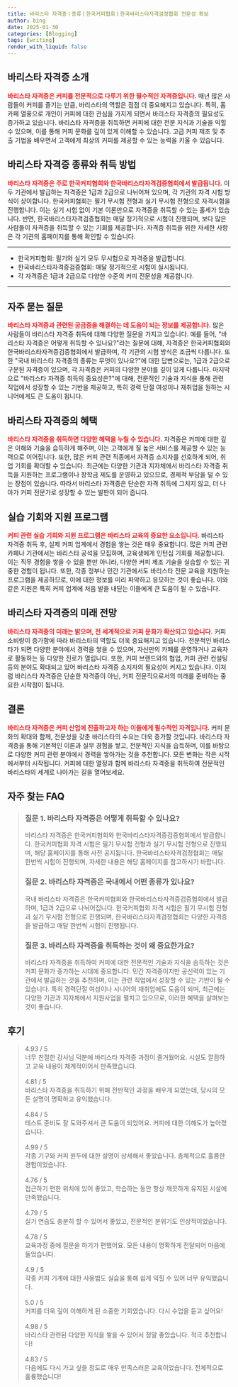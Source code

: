 ```yaml
---
title: 바리스타 자격증ㅣ종류ㅣ한국커피협회ㅣ한국바리스타자격검정협회 전문성 확보
author: bing
date: 2025-01-30
categories: [Blogging]
tags: [writing]
render_with_liquid: false
---
```



<h2 id='바리스타_자격증_소개'>바리스타 자격증 소개</h2>

<p><b><span style="color: #ee2323;">바리스타 자격증은 커피를 전문적으로 다루기 위한 필수적인 자격증입니다.</span></b> 매년 많은 사람들이 커피를 즐기는 만큼, 바리스타의 역할은 점점 더 중요해지고 있습니다. 특히, 홈카페 열풍으로 개인이 커피에 대한 관심을 가지게 되면서 바리스타 자격증의 필요성도 증가하고 있습니다. 바리스타 자격증을 취득하면 커피에 대한 전문 지식과 기술을 익힐 수 있으며, 이를 통해 커피 문화를 깊이 있게 이해할 수 있습니다. 고급 커피 제조 및 추출 기법을 배우면서 고객에게 최상의 커피를 제공할 수 있는 능력을 키울 수 있습니다.</p>

<h2 id='자격증_종류와_취득_방법'>바리스타 자격증 종류와 취득 방법</h2>

<p><b><span style="color: #ee2323;">바리스타 자격증은 주로 한국커피협회와 한국바리스타자격검증협회에서 발급됩니다.</span></b> 이 두 기관에서 발급하는 자격증은 1급과 2급으로 나뉘어져 있으며, 각 기관의 자격 시험 방식이 상이합니다. 한국커피협회는 필기 무시험 전형과 실기 무시험 전형으로 자격시험을 진행합니다. 이는 실기 시험 없이 기본 이론만으로 자격증을 취득할 수 있는 홀세가 있습니다. 반면, 한국바리스타자격검증협회는 매달 정기적으로 시험이 진행되며, 보다 많은 사람들이 자격증을 취득할 수 있는 기회를 제공합니다. 자격증 취득을 위한 자세한 사항은 각 기관의 홈페이지를 통해 확인할 수 있습니다.</p>

<hr />

<ul>
    <li>한국커피협회: 필기와 실기 모두 무시험으로 자격증을 발급합니다.</li>
    <li>한국바리스타자격증검증협회: 매달 정기적으로 시험이 실시됩니다.</li>
    <li>각 자격증은 1급과 2급으로 다양한 수준의 커피 전문성을 제공합니다.</li>
</ul>

<hr />

<h2 id='자주_묻는_질문'>자주 묻는 질문</h2>

<p><b><span style="color: #ee2323;">바리스타 자격증과 관련된 궁금증을 해결하는 데 도움이 되는 정보를 제공합니다.</span></b> 많은 사람들이 바리스타 자격증 취득에 대해 다양한 질문을 가지고 있습니다. 예를 들어, "바리스타 자격증은 어떻게 취득할 수 있나요?"라는 질문에 대해, 자격증은 한국커피협회와 한국바리스타자격증검증협회에서 발급하며, 각 기관의 시험 방식은 조금씩 다릅니다. 또한 "국내 바리스타 자격증의 종류는 무엇이 있나요?"에 대한 답변으로는, 1급과 2급으로 구분된 자격증이 있으며, 각 자격증은 커피의 다양한 분야를 깊이 있게 다룹니다. 마지막으로 "바리스타 자격증 취득의 중요성은?"에 대해, 전문적인 기술과 지식을 통해 관련 직업에서 성장할 수 있는 기반을 제공하고, 특히 경력 단절 여성이나 재취업을 원하는 시니어에게도 큰 도움이 됩니다.</p>

<h2 id='바리스타_자격증_혜택'>바리스타 자격증의 혜택</h2>

<p><b><span style="color: #ee2323;">바리스타 자격증을 취득하면 다양한 혜택을 누릴 수 있습니다.</span></b> 자격증은 커피에 대한 깊은 이해와 기술을 습득하게 해주며, 이는 고객에게 질 높은 서비스를 제공할 수 있는 능력으로 이어집니다. 또한, 많은 커피 관련 직종에서 자격증 소지자를 선호하게 되어, 취업 기회를 확대할 수 있습니다. 최근에는 다양한 기관과 지자체에서 바리스타 자격증 취득을 지원하는 프로그램이나 장학금 제도를 운영하고 있으므로, 경제적 부담을 덜 수 있는 장점이 있습니다. 따라서 바리스타 자격증은 단순한 자격 취득에 그치지 않고, 더 나아가 커피 전문가로 성장할 수 있는 발판이 되어 줍니다.</p>

<h2 id='실습_기회와_지원프로그램'>실습 기회와 지원 프로그램</h2>

<p><b><span style="color: #ee2323;">커피 관련 실습 기회와 지원 프로그램은 바리스타 교육의 중요한 요소입니다.</span></b> 바리스타 자격증 취득 후, 실제 커피 업계에서 경험을 쌓는 것은 매우 중요합니다. 많은 커피 관련 카페나 기관에서는 바리스타 공석을 모집하며, 교육생에게 인턴십 기회를 제공합니다. 이는 직무 경험을 쌓을 수 있을 뿐만 아니라, 다양한 커피 제조 기술을 실습할 수 있는 귀중한 경험이 됩니다. 또한, 각종 정부나 민간 기관에서도 바리스타 전문 교육을 지원하는 프로그램을 제공하므로, 이에 대한 정보를 미리 파악하고 응모하는 것이 좋습니다. 이와 같은 지원은 특히 커피 업계에 처음 발을 내딛는 이들에게 큰 도움이 될 수 있습니다.</p>

<h2 id='바리스타_자격증_미래_전망'>바리스타 자격증의 미래 전망</h2>

<p><b><span style="color: #ee2323;">바리스타 자격증의 미래는 밝으며, 전 세계적으로 커피 문화가 확산되고 있습니다.</span></b> 커피 소비량이 증가함에 따라 바리스타의 역할도 더욱 중요해지고 있습니다. 전문적인 바리스타가 되면 다양한 분야에서 경력을 쌓을 수 있으며, 자신만의 카페를 운영하거나 교육자로 활동하는 등 다양한 진로가 열립니다. 또한, 커피 브랜드와의 협업, 커피 관련 컨설팅 등의 분야도 확대되고 있어 바리스타 자격증 소지자의 필요성이 커지고 있습니다. 이처럼 바리스타 자격증은 단순한 자격증이 아닌, 커피 전문직으로서의 미래를 준비하는 중요한 시작점이 됩니다.</p>

<h2 id='결론'>결론</h2>

<p><b><span style="color: #ee2323;">바리스타 자격증은 커피 산업에 진출하고자 하는 이들에게 필수적인 자격입니다.</span></b> 커피 문화의 확대와 함께, 전문성을 갖춘 바리스타의 수요는 더욱 증가할 것입니다. 바리스타 자격증을 통해 기본적인 이론과 실무 경험을 쌓고, 전문적인 지식을 습득하며, 이를 바탕으로 다양한 커피 관련 분야에서 경력을 쌓아가는 것을 추천합니다. 모든 변화는 작은 시작에서부터 시작됩니다. 커피에 대한 열정과 함께 바리스타 자격증을 취득하여 전문적인 바리스타의 세계로 나아가는 길을 열어보세요.</p>


<h2 id='자주_찾는_FAQ'>자주 찾는 FAQ</h2>
<div itemscope="" itemtype="https://schema.org/FAQPage"> 
<blockquote> 
<div itemscope="" itemprop="mainEntity" itemtype="https://schema.org/Question"> 
<h3 itemprop="name">질문 1. 바리스타 자격증은 어떻게 취득할 수 있나요?</h3> 
<div itemscope="" itemprop="acceptedAnswer" itemtype="https://schema.org/Answer"> 
<span itemprop="text"> 
<p>바리스타 자격증은 한국커피협회와 한국바리스타자격증검증협회에서 발급합니다. 한국커피협회 자격 시험은 필기 무시험 전형과 실기 무시험 전형으로 진행되며, 해당 홈페이지를 통해 사전 공지됩니다. 한국바리스타자격검정협회는 매달 한번씩 시험이 진행되며, 자세한 내용은 해당 홈페이지를 참고하시기 바랍니다.</p> 
</span> 
</div> 
</div> 
<div itemscope="" itemprop="mainEntity" itemtype="https://schema.org/Question"> 
<h3 itemprop="name">질문 2. 바리스타 자격증은 국내에서 어떤 종류가 있나요?</h3> 
<div itemscope="" itemprop="acceptedAnswer" itemtype="https://schema.org/Answer"> 
<span itemprop="text"> 
<p>국내 바리스타 자격증은 한국커피협회와 한국바리스타자격증검증협회에서 발급하며, 1급과 2급으로 나뉘어집니다. 한국커피협회 자격 시험은 필기 무시험 전형과 실기 무시험 전형으로 진행되며, 한국바리스타자격검정협회는 다양한 자격증을 발급하고 매달 한번씩 시험이 진행됩니다.</p> 
</span> 
</div> 
</div> 
<div itemscope="" itemprop="mainEntity" itemtype="https://schema.org/Question"> 
<h3 itemprop="name">질문 3. 바리스타 자격증을 취득하는 것이 왜 중요한가요?</h3> 
<div itemscope="" itemprop="acceptedAnswer" itemtype="https://schema.org/Answer"> 
<span itemprop="text"> 
<p>바리스타 자격증을 취득하여 커피에 대한 전문적인 기술과 지식을 습득하는 것은 커피 문화가 증가하는 시대에 중요합니다. 민간 자격증이지만 공신력이 있는 기관에서 발급하는 것을 추천하며, 이는 관련 직업에서 성장할 수 있는 기반이 될 수 있습니다. 특히 경력단절 여성이나 시니어의 재취업에도 도움이 되며, 최근에는 다양한 기관과 지자체에서 지원사업을 펼치고 있으므로, 이러한 혜택을 살펴보는 것이 좋습니다.</p> 
</span> 
</div> 
</div> 
</blockquote> 
</div>
<h2 id='후기'>후기</h2>
<div itemscope itemtype="https://schema.org/Product">
  <blockquote>
  <div itemprop="review" itemscope itemtype="https://schema.org/Review">
      <div itemprop="reviewRating" itemscope itemtype="https://schema.org/Rating"> <span itemprop="ratingValue">4.93</span> / <span itemprop="bestRating">5</span> </div>
      <span itemprop="reviewBody">너무 친절한 강사님 덕분에 바리스타 자격증 과정이 즐거웠어요. 시설도 깔끔하고 교육 내용이 체계적이어서 만족했습니다.</span>
  </div>
  <br>
  <div itemprop="review" itemscope itemtype="https://schema.org/Review">
      <div itemprop="reviewRating" itemscope itemtype="https://schema.org/Rating"> <span itemprop="ratingValue">4.81</span> / <span itemprop="bestRating">5</span> </div>
      <span itemprop="reviewBody">바리스타 자격증을 취득하기 위해 전반적인 과정을 배우게 되었는데, 당시의 모든 설명이 명확하고 유익했습니다.</span>
  </div>
  <br>
  <div itemprop="review" itemscope itemtype="https://schema.org/Review">
      <div itemprop="reviewRating" itemscope itemtype="https://schema.org/Rating"> <span itemprop="ratingValue">4.84</span> / <span itemprop="bestRating">5</span> </div>
      <span itemprop="reviewBody">테스트 준비도 잘 도와주셔서 큰 도움이 되었어요. 커피에 대한 이해도가 높아졌습니다.</span>
  </div>
  <br>
  <div itemprop="review" itemscope itemtype="https://schema.org/Review">
      <div itemprop="reviewRating" itemscope itemtype="https://schema.org/Rating"> <span itemprop="ratingValue">4.99</span> / <span itemprop="bestRating">5</span> </div>
      <span itemprop="reviewBody">각종 기구와 커피 원두에 대한 설명이 상세해서 좋았습니다. 총체적으로 훌륭한 경험이었습니다.</span>
  </div>
  <br>
  <div itemprop="review" itemscope itemtype="https://schema.org/Review">
      <div itemprop="reviewRating" itemscope itemtype="https://schema.org/Rating"> <span itemprop="ratingValue">4.76</span> / <span itemprop="bestRating">5</span> </div>
      <span itemprop="reviewBody">접근하기 편한 위치에 있어 좋았고, 학습하는 동안 항상 깨끗하게 유지된 시설에 만족했습니다.</span>
  </div>
  <br>
  <div itemprop="review" itemscope itemtype="https://schema.org/Review">
      <div itemprop="reviewRating" itemscope itemtype="https://schema.org/Rating"> <span itemprop="ratingValue">4.79</span> / <span itemprop="bestRating">5</span> </div>
      <span itemprop="reviewBody">실기 연습도 충분히 할 수 있어서 좋았고, 전문적인 분위기도 인상적이었습니다.</span>
  </div>
  <br>
  <div itemprop="review" itemscope itemtype="https://schema.org/Review">
      <div itemprop="reviewRating" itemscope itemtype="https://schema.org/Rating"> <span itemprop="ratingValue">4.78</span> / <span itemprop="bestRating">5</span> </div>
      <span itemprop="reviewBody">교육과정 중에 질문을 하기가 편했어요. 모든 내용이 명확하게 전달되어 마음에 들었습니다.</span>
  </div>
  <br>
  <div itemprop="review" itemscope itemtype="https://schema.org/Review">
      <div itemprop="reviewRating" itemscope itemtype="https://schema.org/Rating"> <span itemprop="ratingValue">4.9</span> / <span itemprop="bestRating">5</span> </div>
      <span itemprop="reviewBody">각종 커피 기계에 대한 사용법도 실습을 통해 쉽게 익힐 수 있어 너무 유익했습니다.</span>
  </div>
  <br>
  <div itemprop="review" itemscope itemtype="https://schema.org/Review">
      <div itemprop="reviewRating" itemscope itemtype="https://schema.org/Rating"> <span itemprop="ratingValue">5.0</span> / <span itemprop="bestRating">5</span> </div>
      <span itemprop="reviewBody">커피를 더욱 깊이 이해하게 된 소중한 기회였습니다. 다시 수업을 듣고 싶어요!</span>
  </div>
  <br>
  <div itemprop="review" itemscope itemtype="https://schema.org/Review">
      <div itemprop="reviewRating" itemscope itemtype="https://schema.org/Rating"> <span itemprop="ratingValue">4.98</span> / <span itemprop="bestRating">5</span> </div>
      <span itemprop="reviewBody">바리스타 관련된 다양한 지식을 쌓을 수 있어서 정말 좋았습니다. 적극 추천합니다!</span>
  </div>
  <br>
  <div itemprop="review" itemscope itemtype="https://schema.org/Review">
      <div itemprop="reviewRating" itemscope itemtype="https://schema.org/Rating"> <span itemprop="ratingValue">4.83</span> / <span itemprop="bestRating">5</span> </div>
      <span itemprop="reviewBody">다음에도 다시 가고 싶을 정도로 매우 만족스러운 교육이었습니다. 전체적으로 훌륭했습니다!</span>
  </div>
  </blockquote>
</div>
